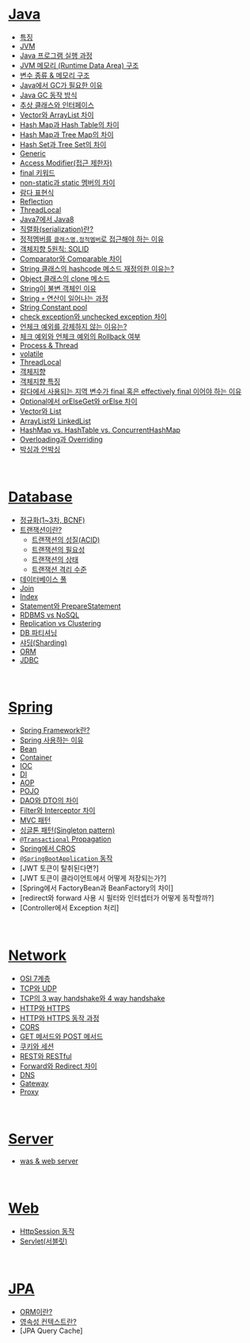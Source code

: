 <br />

# [Java](https://github.com/hyerin6/TIL/tree/main/Interview/Java)     
* [특징](https://github.com/hyerin6/TIL/tree/main/Interview/Java#특징)    
* [JVM](https://github.com/hyerin6/TIL/tree/main/Interview/Java#jvm)   
* [Java 프로그램 실행 과정](https://github.com/hyerin6/TIL/tree/main/Interview/Java#java-프로그램-실행-과정)   
* [JVM 메모리 (Runtime Data Area) 구조](https://github.com/hyerin6/TIL/tree/main/Interview/Java#jvm-메모리-runtime-data-area-구조)   
* [변수 종류 & 메모리 구조](https://github.com/hyerin6/TIL/tree/main/Interview/Java#변수-종류--메모리-구조)    
* [Java에서 GC가 필요한 이유](https://github.com/hyerin6/TIL/tree/main/Interview/Java#java에서-gc가-필요한-이유)   
* [Java GC 동작 방식](https://github.com/hyerin6/TIL/tree/main/Interview/Java#java-gc-동작-방식)   
* [추상 클래스와 인터페이스](https://github.com/hyerin6/TIL/tree/main/Interview/Java#추상-클래스와-인터페이스)   
* [Vector와 ArrayList 차이](https://github.com/hyerin6/TIL/tree/main/Interview/Java#vector와-arraylist-차이)   
* [Hash Map과 Hash Table의 차이](https://github.com/hyerin6/TIL/tree/main/Interview/Java#hash-map과-hash-table의-차이)     
* [Hash Map과 Tree Map의 차이](https://github.com/hyerin6/TIL/tree/main/Interview/Java#hash-map과-tree-map의-차이)      
* [Hash Set과 Tree Set의 차이](https://github.com/hyerin6/TIL/tree/main/Interview/Java#hash-set과-tree-set의-차이)   
* [Generic](https://github.com/hyerin6/TIL/tree/main/Interview/Java#generic)   
* [Access Modifier(접근 제한자)](https://github.com/hyerin6/TIL/tree/main/Interview/Java#access-modifier접근-제한자)   
* [final 키워드](https://github.com/hyerin6/TIL/tree/main/Interview/Java#final-키워드)    
* [non-static과 static 멤버의 차이](https://github.com/hyerin6/TIL/tree/main/Interview/Java#non-static과-static-멤버의-차이)    
* [람다 표현식](https://github.com/hyerin6/TIL/tree/main/Interview/Java#람다-표현식)    
* [Reflection](https://github.com/hyerin6/TIL/tree/main/Interview/Java#reflection)     
* [ThreadLocal](https://github.com/hyerin6/TIL/tree/main/Interview/Java#threadLocal)     
* [Java7에서 Java8](https://github.com/hyerin6/TIL/tree/main/Interview/Java#java7에서-java8)     
* [직렬화(serialization)란?](https://github.com/hyerin6/TIL/tree/main/Interview/Java#직렬화serialization란)     
* [정적멤버를 `클래스명.정적멤버`로 접근해야 하는 이유](https://github.com/hyerin6/TIL/tree/main/Interview/Java#정적멤버를-클래스명정적멤버로-접근해야-하는-이유)     
* [객체지향 5원칙: SOLID](https://github.com/hyerin6/TIL/tree/main/Interview/Java#객체지향-5원칙-solid)    
* [Comparator와 Comparable 차이](https://github.com/hyerin6/TIL/tree/main/Interview/Java#comparator와-comparable-차이)    
* [String 클래스의 hashcode 메소드 재정의한 이유는?](https://github.com/hyerin6/TIL/tree/main/Interview/Java#string-클래스의-hashcode-메소드-재정의한-이유는)    
* [Object 클래스의 clone 메소드](https://github.com/hyerin6/TIL/tree/main/Interview/Java#object-클래스의-clone-메소드)    
* [String이 불변 객체인 이유](https://github.com/hyerin6/TIL/tree/main/Interview/Java#string이-불변-객체인-이유)    
* [String `+` 연산이 일어나는 과정](https://github.com/hyerin6/TIL/tree/main/Interview/Java#string--연산이-일어나는-과정)    
* [String Constant pool](https://github.com/hyerin6/TIL/tree/main/Interview/Java#string-constant-pool)    
* [check exception와 unchecked exception 차이](https://github.com/hyerin6/TIL/tree/main/Interview/Java#check-exception와-unchecked-exception-차이)    
* [언체크 예외를 강제하지 않는 이유는?](https://github.com/hyerin6/TIL/tree/main/Interview/Java#언체크-예외를-강제하지-않는-이유는)    
* [체크 예외와 언체크 예외의 Rollback 여부](https://github.com/hyerin6/TIL/tree/main/Interview/Java#체크-예외와-언체크-예외의-rollback-여부)    
* [Process & Thread](https://github.com/hyerin6/TIL/tree/main/Interview/Java#process--thread)  
* [volatile](https://github.com/hyerin6/TIL/tree/main/Interview/Java#volatile)  
* [ThreadLocal](https://github.com/hyerin6/TIL/tree/main/Interview/Java#threadLocal)  
* [객체지향](https://github.com/hyerin6/TIL/tree/main/Interview/Java#객체지향)
* [객체지향 특징](https://github.com/hyerin6/TIL/tree/main/Interview/Java#객체지향-특징)
* [람다에서 사용되는 지역 변수가 final 혹은 effectively final 이어야 하는 이유](https://github.com/hyerin6/TIL/tree/main/Interview/Java#람다에서-사용되는-지역-변수가-final-혹은-effectively-final-이어야-하는-이유)
* [Optional에서 orElseGet와 orElse 차이](https://github.com/hyerin6/TIL/tree/main/Interview/Java#optional에서-orelseget와-orelse-차이--원리)  
* [Vector와 List](https://github.com/hyerin6/TIL/tree/main/Interview/Java#vector%EC%99%80-list)
* [ArrayList와 LinkedList](https://github.com/hyerin6/TIL/tree/main/Interview/Java#arraylist%EC%99%80-linkedlist)    
* [HashMap vs. HashTable vs. ConcurrentHashMap](https://github.com/hyerin6/TIL/tree/main/Interview/Java#hashmap-vs-hashtable-vs-concurrenthashmap)
* [Overloading과 Overriding](https://github.com/hyerin6/TIL/tree/main/Interview/Java#overloading%EA%B3%BC-overriding)  
* [박싱과 언박싱](https://github.com/hyerin6/TIL/tree/main/Interview/Java#%EB%B0%95%EC%8B%B1%EA%B3%BC-%EC%96%B8%EB%B0%95%EC%8B%B1)

<br />

# [Database](https://github.com/hyerin6/TIL/tree/main/Interview/Database) 
* [정규화(1~3차, BCNF)](https://github.com/hyerin6/TIL/tree/main/Interview/Database#정규화13차-bcnf)
* [트랜잭션이란?](https://github.com/hyerin6/TIL/tree/main/Interview/Database#트랜잭션이란) 
    - [트랜잭션의 성질(ACID)](https://github.com/hyerin6/TIL/tree/main/Interview/Database#트랜잭션의-성질-acid) 
    - [트랜잭션의 필요성](https://github.com/hyerin6/TIL/tree/main/Interview/Database#트랜잭션의-필요성) 
    - [트랜잭션의 상태](https://github.com/hyerin6/TIL/tree/main/Interview/Database#트랜잭션의-상태) 
    - [트랜잭션 격리 수준](https://github.com/hyerin6/TIL/tree/main/Interview/Database#트랜잭션-격리-수준) 
* [데이터베이스 풀](https://github.com/hyerin6/TIL/tree/main/Interview/Database#데이터베이스-풀)
* [Join](https://github.com/hyerin6/TIL/tree/main/Interview/Database#join)
* [Index](https://github.com/hyerin6/TIL/tree/main/Interview/Database#index)
* [Statement와 PrepareStatement](https://github.com/hyerin6/TIL/tree/main/Interview/Database#statement와-preparestatement)
* [RDBMS vs NoSQL](https://github.com/hyerin6/TIL/tree/main/Interview/Database#rdbms-vs-nosql)
* [Replication vs Clustering](https://github.com/hyerin6/TIL/tree/main/Interview/Database#replication-vs-clustering)  
* [DB 파티셔닝](https://github.com/hyerin6/TIL/tree/main/Interview/Database#db-파티셔닝)
* [샤딩(Sharding)](https://github.com/hyerin6/TIL/tree/main/Interview/Database#샤딩sharding)
* [ORM](https://github.com/hyerin6/TIL/tree/main/Interview/Database#orm)
* [JDBC](https://github.com/hyerin6/TIL/tree/main/Interview/Database#jdbc)

<br />

# [Spring](https://github.com/hyerin6/TIL/tree/main/Interview/Spring)    
* [Spring Framework란?](https://github.com/hyerin6/TIL/tree/main/Interview/Spring#spring-framework란)
* [Spring 사용하는 이유](https://github.com/hyerin6/TIL/tree/main/Interview/Spring#spring-%EC%82%AC%EC%9A%A9%ED%95%98%EB%8A%94-%EC%9D%B4%EC%9C%A0)
* [Bean](https://github.com/hyerin6/TIL/tree/main/Interview/Spring#bean)
* [Container](https://github.com/hyerin6/TIL/tree/main/Interview/Spring#container)
* [IOC](https://github.com/hyerin6/TIL/tree/main/Interview/Spring#ioc)
* [DI](https://github.com/hyerin6/TIL/tree/main/Interview/Spring#di)
* [AOP](https://github.com/hyerin6/TIL/tree/main/Interview/Spring#aop)
* [POJO](https://github.com/hyerin6/TIL/tree/main/Interview/Spring#pojo)
* [DAO와 DTO의 차이](https://github.com/hyerin6/TIL/tree/main/Interview/Spring#dao와-dto의-차이)
* [Filter와 Interceptor 차이](https://github.com/hyerin6/TIL/tree/main/Interview/Spring#filter와-interceptor-차이)
* [MVC 패턴](https://github.com/hyerin6/TIL/tree/main/Interview/Spring#mvc-패턴)
* [싱글톤 패턴(Singleton pattern)](https://github.com/hyerin6/TIL/tree/main/Interview/Spring#싱글톤-패턴singleton-pattern)
* [`@Transactional` Propagation](https://github.com/hyerin6/TIL/tree/main/Interview/Spring#transactional-propagation)  
* [Spring에서 CROS](https://github.com/hyerin6/TIL/tree/main/Interview/Spring#spring에서-cors)
* [`@SpringBootApplication` 동작](https://github.com/hyerin6/TIL/tree/main/Interview/Spring#springbootapplication-동작)
* [JWT 토큰이 탈취된다면?]
* [JWT 토큰이 클라이언트에서 어떻게 저장되는가?]
* [Spring에서 FactoryBean과 BeanFactory의 차이]
* [redirect와 forward 사용 시 필터와 인터셉터가 어떻게 동작할까?]
* [Controller에서 Exception 처리]

<br />

# [Network](https://github.com/hyerin6/TIL/tree/main/Interview/Network)
* [OSI 7계층](https://github.com/hyerin6/TIL/tree/main/Interview/Network#osi-7계층)
* [TCP와 UDP](https://github.com/hyerin6/TIL/tree/main/Interview/Network#tcp와-udp)
* [TCP의 3 way handshake와 4 way handshake](https://github.com/hyerin6/TIL/tree/main/Interview/Network#tcp의-3-way-handshake와-4-way-handshake)
* [HTTP와 HTTPS](https://github.com/hyerin6/TIL/tree/main/Interview/Network#http와-https)
* [HTTP와 HTTPS 동작 과정](https://github.com/hyerin6/TIL/tree/main/Interview/Network#http와-https-동작-과정)
* [CORS](https://github.com/hyerin6/TIL/tree/main/Interview/Network#cors)
* [GET 메서드와 POST 메서드](https://github.com/hyerin6/TIL/tree/main/Interview/Network#get-메서드와-post-메서드)
* [쿠키와 세션](https://github.com/hyerin6/TIL/tree/main/Interview/Network#쿠키와-세션)    
* [REST와 RESTful](https://github.com/hyerin6/TIL/tree/main/Interview/Network#rest와-restful)
* [Forward와 Redirect 차이](https://github.com/hyerin6/TIL/tree/main/Interview/Network#forward와-redirect-차이)
* [DNS](https://github.com/hyerin6/TIL/tree/main/Interview/Network#dns)
* [Gateway](https://github.com/hyerin6/TIL/tree/main/Interview/Network#gateway)
* [Proxy](https://github.com/hyerin6/TIL/tree/main/Interview/Network#proxy)

<br />

# [Server](https://github.com/hyerin6/TIL/tree/main/Interview/Server#server) 
* [was & web server](https://github.com/hyerin6/TIL/tree/main/Interview/Server#was--web-server)

<br />

# [Web](https://github.com/hyerin6/TIL/tree/main/Interview/Web/#web) 
* [HttpSession 동작](https://github.com/hyerin6/TIL/tree/main/Interview/Web#httpsession-동작) 
* [Servlet(서블릿)](https://github.com/hyerin6/TIL/tree/main/Interview/Web#)

<br />

# [JPA](https://github.com/hyerin6/TIL/tree/main/Interview/JPA#jpa)
* [ORM이란?](https://github.com/hyerin6/TIL/tree/main/Interview/JPA#orm%EC%9D%B4%EB%9E%80)  
* [영속성 컨텍스트란?](https://github.com/hyerin6/TIL/tree/main/Interview/JPA#%EC%98%81%EC%86%8D%EC%84%B1-%EC%BB%A8%ED%85%8D%EC%8A%A4%ED%8A%B8%EB%9E%80)  
* [JPA Query Cache]

<br />
